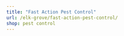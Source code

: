 ```yaml
---
title: "Fast Action Pest Control"
url: /elk-grove/fast-action-pest-control/
shop: pest control
---
```

